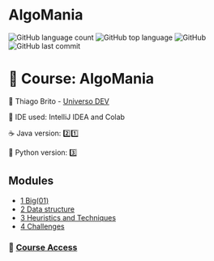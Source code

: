 # AlgoMania

![GitHub language count](https://img.shields.io/github/languages/count/souzafcharles/AlgoMania)
![GitHub top language](https://img.shields.io/github/languages/top/souzafcharles/AlgoMania)
![GitHub](https://img.shields.io/github/license/souzafcharles/AlgoMania)
![GitHub last commit](https://img.shields.io/github/last-commit/souzafcharles/AlgoMania)


# :abacus: Course: AlgoMania

:triangular_flag_on_post: Thiago Brito - [Universo DEV](https://novo.universodev.com.br/)

:white_square_button: IDE used: IntelliJ IDEA and Colab

:coffee: Java version: :two::one:

:snake: Python version: :three:

## Modules

- [1 Big(01)]()
- [2 Data structure]()
- [3 Heuristics and Techniques]()
- [4 Challenges]()

### :link: [Course Access](https://novo.universodev.com.br/)
